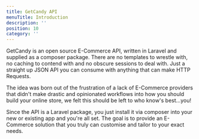 ```yaml
---
title: GetCandy API
menuTitle: Introduction
description: ''
position: 10
category: ''
---
```


GetCandy is an open source E-Commerce API, written in Laravel and supplied as a composer package. There are no templates to wrestle with, no caching to contend with and no obscure sessions to deal with. Just a straight up JSON API you can consume with anything that can make HTTP Requests.

The idea was born out of the frustration of a lack of E-Commerce providers that didn't make drastic and opinionated workflows into how you should build your online store, we felt this should be left to who know's best...you!

Since the API is a Laravel package, you just install it via composer into your new or existing app and you're all set. The goal is to provide an E-Commerce solution that you truly can customise and tailor to your exact needs.